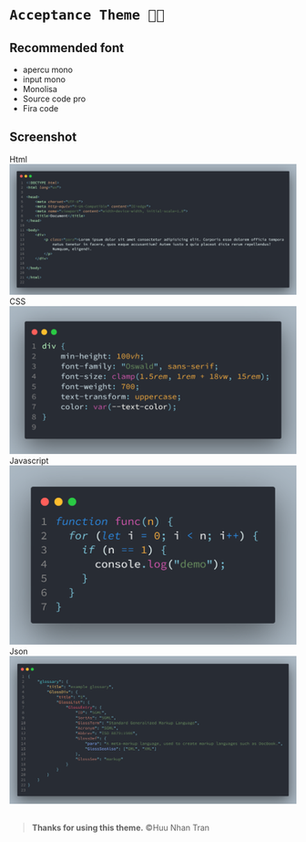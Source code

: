 # `Acceptance Theme 🌠🌚`

## Recommended font

- apercu mono
- input mono
- Monolisa
- Source code pro
- Fira code

## Screenshot

Html
![html screenshot](./screenshothtml.png)
CSS
![html screenshot](./screenshotcss.png)
Javascript
![html screenshot](./screenshotjs.png)
Json
![html screenshot](./screenshotjson.png)

##

> **Thanks for using this theme.**
> ©Huu Nhan Tran
